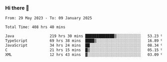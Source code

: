 ### Hi there 👋

<!--START_SECTION:waka-->

```txt
From: 29 May 2023 - To: 09 January 2025

Total Time: 408 hrs 40 mins

Java                219 hrs 30 mins █████████████▒░░░░░░░░░░░   53.23 %
TypeScript          69 hrs 38 mins  ████▒░░░░░░░░░░░░░░░░░░░░   16.89 %
JavaScript          34 hrs 24 mins  ██░░░░░░░░░░░░░░░░░░░░░░░   08.34 %
C                   21 hrs 15 mins  █▒░░░░░░░░░░░░░░░░░░░░░░░   05.15 %
XML                 12 hrs 43 mins  ▓░░░░░░░░░░░░░░░░░░░░░░░░   03.09 %
```

<!--END_SECTION:waka-->
<!--
**the-beef-calculator/the-beef-calculator** is a ✨ _special_ ✨ repository because its `README.md` (this file) appears on your GitHub profile.

Here are some ideas to get you started:

- 🔭 I’m currently working on ...
- 🌱 I’m currently learning ...
- 👯 I’m looking to collaborate on ...
- 🤔 I’m looking for help with ...
- 💬 Ask me about ...
- 📫 How to reach me: ...
- 😄 Pronouns: ...
- ⚡ Fun fact: ...
-->
